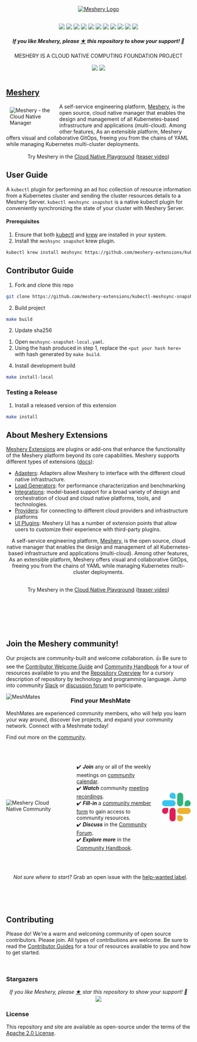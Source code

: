 
<p style="text-align:center;" align="center"><a href="https://meshery.io"><picture>
 <source media="(prefers-color-scheme: dark)" srcset="https://raw.githubusercontent.com/meshery/meshery/master/.github/assets/images/readme/meshery-logo-light-text-side.svg">
 <source media="(prefers-color-scheme: light)" srcset="https://raw.githubusercontent.com/meshery/meshery/master/.github/assets/images/readme/meshery-logo-dark-text-side.svg">
<img src="https://raw.githubusercontent.com/meshery/meshery/master/.github/assets/images/readme/meshery-logo-dark-text-side.svg"
alt="Meshery Logo" width="70%" /></picture></a><br /><br /></p>
<p align="center">
<a href="https://hub.docker.com/r/meshery/meshery" alt="Docker pulls">
  <img src="https://img.shields.io/docker/pulls/layer5/meshery.svg" /></a>
<a href="https://github.com/issues?q=is%3Aopen%20is%3Aissue%20archived%3Afalse%20(org%3Ameshery%20OR%20org%3Aservice-mesh-performance%20OR%20org%3Aservice-mesh-patterns%20OR%20org%3Ameshery-extensions)%20label%3A%22help%20wanted%22" alt="GitHub issues by-label">
  <img src="https://img.shields.io/github/issues/meshery/meshery/help%20wanted.svg?color=informational" /></a>
<a href="https://github.com/meshery/meshery/blob/master/LICENSE" alt="LICENSE">
  <img src="https://img.shields.io/github/license/meshery/meshery?color=brightgreen" /></a>
<a href="https://artifacthub.io/packages/helm/meshery/meshery" alt="Artifact Hub Meshery">
  <img src="https://img.shields.io/endpoint?color=brightgreen&label=Helm%20Chart&style=plastic&url=https%3A%2F%2Fartifacthub.io%2Fbadge%2Frepository%2Fartifact-hub" /></a>  
<a href="https://goreportcard.com/report/github.com/meshery/meshery" alt="Go Report Card">
  <img src="https://goreportcard.com/badge/github.com/meshery/meshery" /></a>
<a href="https://github.com/meshery/meshery/actions" alt="Build Status">
  <img src="https://img.shields.io/github/actions/workflow/status/meshery/meshery/release-drafter.yml" /></a>
<a href="https://bestpractices.coreinfrastructure.org/projects/3564" alt="CLI Best Practices">
  <img src="https://bestpractices.coreinfrastructure.org/projects/3564/badge" /></a>
<a href="https://meshery.io/community#discussion-forums" alt="Discuss Users">
  <img src="https://img.shields.io/discourse/users?label=discuss&logo=discourse&server=https%3A%2F%2Fdiscuss.layer5.io" /></a>
<a href="https://slack.meshery.io" alt="Join Slack">
  <img src="https://img.shields.io/badge/Slack-@meshery.svg?logo=slack" /></a>
<a href="https://twitter.com/intent/follow?screen_name=mesheryio" alt="Twitter Follow">
  <img src="https://img.shields.io/twitter/follow/mesheryio.svg?label=Follow+Meshery&style=social" /></a>
<a href="https://github.com/meshery/meshery/releases" alt="Meshery Downloads">
  <img src="https://img.shields.io/github/downloads/meshery/meshery/total" /></a>  
<!-- <a href="https://app.fossa.com/projects/git%2Bgithub.com%2Fmeshery%2Fmeshery?ref=badge_shield" alt="License Scan Report">
  <img src="https://app.fossa.com/api/projects/git%2Bgithub.com%2Fmeshery%2Fmeshery.svg?type=shield"/></a>  
  -->
</p>

<h5><p align="center"><i>If you like Meshery, please <a href="https://github.com/meshery/meshery/stargazers">★</a> this repository to show your support! 🤩</i></p></h5>
<p align="center" >
MESHERY IS A CLOUD NATIVE COMPUTING FOUNDATION PROJECT
</p>

<div align="center" width="100%">
<img src=".github/assets/images/readme/cncf-white.svg#gh-dark-mode-only" width="30%" align="center" />
<img src=".github/assets/images/readme/cncf-black.svg#gh-light-mode-only" width="30%" align="center" />
</div>
<br />
<p style="clear:both;">
<h2><a href="https://meshery.io">Meshery</a></h2>
<a href="https://meshery.io"><picture>
 <source media="(prefers-color-scheme: dark)" srcset="https://raw.githubusercontent.com/meshery/meshery/master/.github/assets/images/meshery/full%20logo/meshery-logo-light-text.svg">
 <source media="(prefers-color-scheme: light)" srcset="https://raw.githubusercontent.com/meshery/meshery/master/.github/assets/images/meshery/full%20logo/meshery-logo-dark-text.svg">
<img src="https://raw.githubusercontent.com/meshery/meshery/master/.github/assets/images/meshery/full%20logo/meshery-logo-dark-text.svg"
style="margin:10px;" width="125px" 
alt="Meshery - the Cloud Native Manager" align="left" /></picture></a>
A self-service engineering platform, <a href="https://meshery.io">Meshery</a>, is the open source, cloud native manager that enables the design and management of all Kubernetes-based infrastructure and applications (multi-cloud). Among other features, As an extensible platform, Meshery offers visual and collaborative GitOps, freeing you from the chains of YAML while managing Kubernetes multi-cluster deployments.
<br />
<!-- [Meshery](https://meshery.io) is the cloud native management plane offering lifecycle, configuration, and performance management of Kubernetes, service meshes, and your workloads. -->
<div align="center" width="100%">
<!-- <a href="https://youtu.be/Do7htKrRzDA"><img src="https://play.meshery.io/static/media/meshery-playground-meshmap.5242722a8cd9c3855f42.png" width="800px" /></a> -->
 <br />Try Meshery in the <a href="https://play.meshery.io">Cloud Native Playground</a> (<a href="https://youtu.be/Do7htKrRzDA">teaser video</a>)
</div>

## User Guide

A `kubectl` plugin for performing an ad hoc collection of resource information from a Kubernetes cluster and sending the cluster resources details to a Meshery Server. `kubectl meshsync snapshot` is a native kubectl plugin for conveniently synchronizing the state of your cluster with Meshery Server.


#### Prerequisites
1) Ensure that both [kubectl](https://kubernetes.io/docs/tasks/tools/) and [krew]([url](https://krew.sigs.k8s.io/docs/user-guide/setup/install/)) are installed in your system.
2) Install the `meshsync snapshot` krew plugin.

```sh
kubectl krew install meshsync https://github.com/meshery-extensions/kubectl-meshsync-snapshot
```

## Contributor Guide

1) Fork and clone this repo
```sh
git clone https://github.com/meshery-extensions/kubectl-meshsync-snapshot
```

2) Build project

```sh
make build
```

2) Update sha256
  1. Open `meshsync-snapshot-local.yaml`.
  2. Using the hash produced in step 1, replace the `<put your hash here>`
  with hash generated by `make build`.

4) Install development build

```sh
make install-local
```

### Testing a Release

1) Install a released version of this extension

```sh
make install
```

## About Meshery Extensions

[Meshery Extensions](https://meshery.io/extension) are plugins or add-ons that enhance the functionality of the Meshery platform beyond its core capabilities. Meshery supports different types of extensions ([docs](https://docs.meshery.io/extensions/)):

- [Adapters](https://docs.meshery.io/concepts/architecture/adapters): Adapters allow Meshery to interface with the different cloud native infrastructure.
- [Load Generators](https://docs.meshery.io/extensibility/load-generators): for performance characterization and benchmarking
- [Integrations](https://docs.meshery.io/extensibility/integrations): model-based support for a broad variety of design and orchestration of cloud and cloud native platforms, tools, and technologies.
- [Providers](https://docs.meshery.io/extensibility/providers): for connecting to different cloud providers and infrastructure platforms
- [UI Plugins](https://docs.meshery.io/extensibility/ui): Meshery UI has a number of extension points that allow users to customize their experience with third-party plugins.
<!-- TODO: NEW PAGE NEEDED HERE: - CLI Plugins:  -->

<p align="center">
A self-service engineering platform, <a href="https://meshery.io">Meshery</a>, is the open source, cloud native manager that enables the design and management of all Kubernetes-based infrastructure and applications (multi-cloud). Among other features,  As an extensible platform, Meshery offers visual and collaborative GitOps, freeing you from the chains of YAML while managing Kubernetes multi-cluster deployments.
</p>


<!-- [Meshery](https://meshery.io) is the cloud native management plane offering lifecycle, configuration, and performance management of Kubernetes, service meshes, and your workloads. -->
<div align="center" width="100%">
<!-- <a href="https://youtu.be/Do7htKrRzDA"><img src="https://play.meshery.io/static/media/meshery-playground-meshmap.5242722a8cd9c3855f42.png" width="800px" /></a> -->
 <br />Try Meshery in the <a href="https://play.meshery.io">Cloud Native Playground</a> (<a href="https://youtu.be/Do7htKrRzDA">teaser video</a>)
</div>

<br />
<br />
 
<p style="clear:both;">&nbsp;</p>


<div>&nbsp;</div>

## Join the Meshery community!

<a name="contributing"></a><a name="community"></a>
Our projects are community-built and welcome collaboration. 👍 Be sure to see the <a href="https://docs.meshery.io/project/contributing#not-sure-where-to-start">Contributor Welcome Guide</a> and <a href="https://meshery.io/community#handbook">Community Handbook</a> for a tour of resources available to you and the <a href="https://layer5.io/community/handbook/repository-overview">Repository Overview</a> for a cursory description of repository by technology and programming language. Jump into community <a href="https://slack.meshery.io">Slack</a> or <a href="http://discuss.meshery.io">discussion forum</a> to participate.

<p style="clear:both;">
<a href ="https://meshery.io/community"><img alt="MeshMates" src=".github/assets/images/readme/layer5-community-sign.png" style="margin-right:36px; margin-bottom:7px;" width="140px" align="left" /></a>
<h3>Find your MeshMate</h3>

<p>MeshMates are experienced community members, who will help you learn your way around, discover live projects, and expand your community network. Connect with a Meshmate today!</p>

Find out more on the <a href="https://meshery.io/community">community</a>. <br />

</p>
<br /><br />
<div style="display: flex; justify-content: center; align-items:center;">
<div>
<a href="https://meshery.io/community"><img alt="Meshery Cloud Native Community" src="https://docs.meshery.io/assets/img/readme/community.png" width="140px" style="margin-right:36px; margin-bottom:7px;" width="140px" align="left"/></a>
</div>
<div style="width:60%; padding-left: 16px; padding-right: 16px">
<p>
✔️ <em><strong>Join</strong></em> any or all of the weekly meetings on <a href="https://meshery.io/calendar">community calendar</a>.<br />
✔️ <em><strong>Watch</strong></em> community <a href="https://www.youtube.com/@mesheryio?sub_confirmation=1">meeting recordings</a>.<br />
✔️ <em><strong>Fill-in</strong></em> a <a href="https://layer5.io/newcomers">community member form</a> to gain access to community resources.
<br />
✔️ <em><strong>Discuss</strong></em> in the <a href="https://meshery.io/community#discussion-forums">Community Forum</a>.<br />
✔️ <em><strong>Explore more</strong></em> in the <a href="https://meshery.io/community#handbook">Community Handbook</a>.<br />
</p>
</div><br /><br />
<div>
<a href="https://slack.meshery.io">
<picture>
  <source media="(prefers-color-scheme: dark)" srcset="https://raw.githubusercontent.com/meshery/meshery/master/.github/assets/images/readme/slack.svg"  width="110px" />
  <source media="(prefers-color-scheme: light)" srcset="https://raw.githubusercontent.com/meshery/meshery/master/.github/assets/images/readme/slack.svg" width="110px" />
  <img alt="Shows an illustrated light mode meshery logo in light color mode and a dark mode meshery logo dark color mode." src="https://raw.githubusercontent.com/meshery/meshery/master/.github/assets/images/readme/slack.svg" width="110px" align="left" />
</picture>
</a>
</div>
</div>
<br /><br />
<p align="left">
&nbsp;&nbsp;&nbsp;&nbsp; <i>Not sure where to start?</i> Grab an open issue with the <a href="https://github.com/issues?q=is%3Aopen%20is%3Aissue%20archived%3Afalse%20(org%3Ameshery%20OR%20org%3Aservice-mesh-performance%20OR%20org%3Aservice-mesh-patterns%20OR%20org%3Ameshery-extensions)%20label%3A%22help%20wanted%22">help-wanted label</a>.
</p>
<br /><br />

<div>&nbsp;</div>

## Contributing

Please do! We're a warm and welcoming community of open source contributors. Please join. All types of contributions are welcome. Be sure to read the [Contributor Guides](https://docs.meshery.io/project/contributing) for a tour of resources available to you and how to get started.

<!-- <a href="https://youtu.be/MXQV-i-Hkf8"><img alt="Deploying Linkerd with Meshery" src="https://docs.meshery.io/assets/img/readme/deploying-linkerd-with-meshery.png" width="100%" align="center" /></a> -->

<div>&nbsp;</div>

### Stargazers

<p align="center">
  <i>If you like Meshery, please <a href="../../stargazers">★</a> star this repository to show your support! 🤩</i>
 <br />
<a href="../../stargazers">
 <img align="center" src="https://api.star-history.com/svg?repos=meshery/meshery&type=Date" />
</a></p>

### License

This repository and site are available as open-source under the terms of the [Apache 2.0 License](https://opensource.org/licenses/Apache-2.0).


<!--### Community

See an <a href="https://layer5.io/community/handbook/repository-overview">overview of repositories</a> and projects by tech stack in the <a href="https://meshery.io/community#handbook/">Community Handbook</a>.

## See Meshery in Action

- [DockerCon 2020](https://docker.events.cube365.net/docker/dockercon/content/Videos/63TCCNpzDC7Xxnm8b) | ([video](https://www.youtube.com/watch?v=5BrbbKZOctw&list=PL3A-A6hPO2IN_HSU0pSfijBboiHggs5mC&index=4&t=0s), [deck](https://calcotestudios.com/talks/decks/slides-dockercon-2020-service-meshing-with-docker-desktop-and-webassembly.html))
- [Deploying Linkerd with Meshery](https://youtu.be/MXQV-i-Hkf8)
- [KubeCon EU 2019](https://kccnceu19.sched.com/event/MPf7/service-meshes-at-what-cost-lee-calcote-layer5-girish-ranganathan-solarwinds?iframe=no&w=100%&sidebar=yes&bg=no) | ([video](https://www.youtube.com/watch?v=LxP-yHrKL4M&list=PLYjO73_1efChX9NuRaU7WocTbgrfvCoPE), [deck](https://calcotestudios.com/talks/decks/slides-kubecon-eu-2019-service-meshes-at-what-cost.html))
- Istio Founders Meetup @ KubeCon EU 2019 | [deck](https://calcotestudios.com/talks/decks/slides-istio-meetup-kubecon-eu-2019-istio-at-scale-large-and-small.html)
- [Cloud Native Rejekts EU 2019](https://cfp.cloud-native.rejekts.io/cloud-native-rejekts-eu-2019/speaker/GZQTEM/) | [deck](https://calcotestudios.com/talks/decks/slides-cloud-native-rejekts-2019-evaluating-service-meshes.html)
- [DockerCon 2019 Open Source Summit](https://dockercon19.smarteventscloud.com/connect/sessionDetail.ww?SESSION_ID=309149&tclass=popup#.XJxH-TOcbjI.twitter) | [deck](https://calcotestudios.com/talks/decks/slides-dockercon-2019-establishing-an-open-source-office.html), [video](https://www.docker.com/dockercon/2019-videos?watch=open-source-summit-service-mesh)
- [Container World 2019](https://tmt.knect365.com/container-world/speakers/lee-calcote) | [deck](https://calcotestudios.com/talks/decks/slides-container-world-2019-service-meshes-but-at-what-cost.html)
- [Service Mesh Day](https://servicemeshday.com/schedule.html) | [deck](https://docs.google.com/presentation/d/1HwG03okX3DHgGKbma4PL-MO7Xr9zDrjQgd05PRi9i8E/edit?usp=sharing), [video](https://youtu.be/CFj1O_uyhhs)
- [Innotech San Antonio](https://innotechsanantonio2019.sched.com/event/Lmlb/the-enterprise-path-to-service-mesh-architectures?iframe=no&w=100%&sidebar=yes&bg=no) | [deck](https://calcotestudios.com/talks/decks/slides-innotech-san-antonio-2019-the-enterprise-path-to-service-mesh.html)
- [CNCF Networking WG](https://github.com/cncf/wg-networking) | [deck](https://www.slideshare.net/leecalcote/benchmarking-service-meshes-cncf-networking-wg-141938576), [video](https://www.youtube.com/watch?v=2_JwCc-kLMA&list=PLYjO73_1efChX9NuRaU7WocTbgrfvCoPE)
-->
